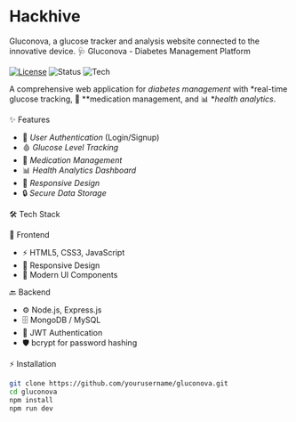 # Hackhive
Gluconova, a glucose tracker and analysis website connected to the innovative device.
🩺 Gluconova - Diabetes Management Platform

[![License](https://img.shields.io/badge/license-MIT-green.svg)](LICENSE)
![Status](https://img.shields.io/badge/status-active-brightgreen)
![Tech](https://img.shields.io/badge/Tech-Full%20Stack-blue)

A comprehensive web application for *diabetes management* with *real-time glucose tracking, 💊 **medication management, and 📊 **health analytics*.


✨ Features
- 🔐 *User Authentication* (Login/Signup)
- 🩸 *Glucose Level Tracking*
- 💊 *Medication Management*
- 📊 *Health Analytics Dashboard*
- 📱 *Responsive Design*
- 🔒 *Secure Data Storage*


🛠 Tech Stack

🎨 Frontend
- ⚡ HTML5, CSS3, JavaScript  
- 📱 Responsive Design  
- 🧩 Modern UI Components  

🔙 Backend
- ⚙ Node.js, Express.js  
- 🗄 MongoDB / MySQL  
- 🔑 JWT Authentication  
- 🛡 bcrypt for password hashing  


⚡ Installation
```bash
git clone https://github.com/yourusername/gluconova.git
cd gluconova
npm install
npm run dev
